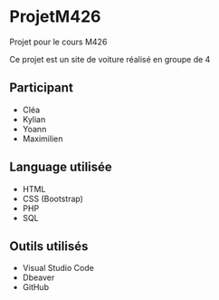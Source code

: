 # ProjetM426
Projet pour le cours M426

Ce projet est un site de voiture réalisé en groupe de 4

## Participant
- Cléa
- Kylian
- Yoann
- Maximilien

## Language utilisée
- HTML
- CSS (Bootstrap)
- PHP
- SQL

## Outils utilisés
- Visual Studio Code
- Dbeaver
- GitHub
